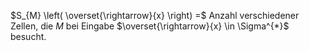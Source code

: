 $S_{M} \left( \overset{\rightarrow}{x} \right) =$ Anzahl verschiedener Zellen, die $M$ bei Eingabe $\overset{\rightarrow}{x} \in \Sigma^{*}$ besucht.
